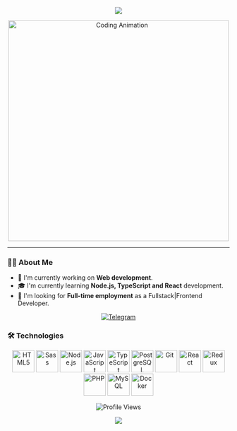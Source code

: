 
<p align="center">
  <img src="https://capsule-render.vercel.app/api?type=waving&color=auto&height=200&text=Hello,%20World!&animation=fadeIn&fontColor=ffffff&fontSize=40" />
</p>


<div align="center">
  <img src="https://user-images.githubusercontent.com/74038190/212749447-bfb7e725-6987-49d9-ae85-2015e3e7cc41.gif" width="500" alt="Coding Animation"/>
</div>

---

### 👨‍💻 About Me

- 🌱 I'm currently working on **Web development**.
- 🎓 I'm currently learning **Node.js, TypeScript and React** development.
- 💼 I'm looking for **Full-time employment** as a Fullstack|Frontend Developer.


<p align="center">
  <a href="https://t.me/linkelsnole">
    <img src="https://img.shields.io/badge/Telegram-@linkelsnole-26A5E4?style=for-the-badge&logo=telegram&logoColor=white" alt="Telegram"/>
  </a>
</p>

### 🛠 Technologies

<p align="center">
  <img src="https://cdn.jsdelivr.net/gh/devicons/devicon/icons/html5/html5-original.svg" alt="HTML5" width="50" height="50"/>
  <img src="https://cdn.jsdelivr.net/gh/devicons/devicon/icons/sass/sass-original.svg" alt="Sass" width="50" height="50"/>
  <img src="https://cdn.jsdelivr.net/gh/devicons/devicon/icons/nodejs/nodejs-original.svg" alt="Node.js" width="50" height="50"/>
  <img src="https://cdn.jsdelivr.net/gh/devicons/devicon/icons/javascript/javascript-original.svg" alt="JavaScript" width="50" height="50"/>
  <img src="https://cdn.jsdelivr.net/gh/devicons/devicon/icons/typescript/typescript-original.svg" alt="TypeScript" width="50" height="50"/>
  <img src="https://cdn.jsdelivr.net/gh/devicons/devicon/icons/postgresql/postgresql-original.svg" alt="PostgreSQL" width="50" height="50"/>
  <img src="https://cdn.jsdelivr.net/gh/devicons/devicon/icons/git/git-original.svg" alt="Git" width="50" height="50"/>
  <img src="https://cdn.jsdelivr.net/gh/devicons/devicon/icons/react/react-original.svg" alt="React" width="50" height="50"/>
  <img src="https://cdn.jsdelivr.net/gh/devicons/devicon/icons/redux/redux-original.svg" alt="Redux" width="50" height="50"/>
  <img src="https://cdn.jsdelivr.net/gh/devicons/devicon/icons/php/php-original.svg" alt="PHP" width="50" height="50"/>
  <img src="https://cdn.jsdelivr.net/gh/devicons/devicon/icons/mysql/mysql-original.svg" alt="MySQL" width="50" height="50"/>
  <img src="https://cdn.jsdelivr.net/gh/devicons/devicon/icons/docker/docker-original.svg" alt="Docker" width="50" height="50"/>
</p>

<div align="center">
  <img src="https://komarev.com/ghpvc/?username=linkelsnole&style=for-the-badge&color=blue" alt="Profile Views"/>
</div>


<p align="center">
  <img src="https://capsule-render.vercel.app/api?type=waving&color=auto&height=100&section=footer" />
</p>
